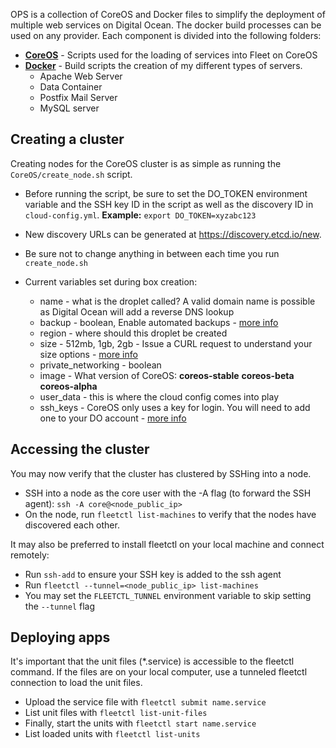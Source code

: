 OPS is a collection of CoreOS and Docker files to simplify the deployment of multiple web services on Digital Ocean. The docker build processes can be used on any provider. Each component is divided into the following folders:

* [**CoreOS**](https://github.com/htmlgraphic/CoreOS) - Scripts used for the loading of services into Fleet on CoreOS
* [**Docker**](https://github.com/htmlgraphic/Docker) - Build scripts the creation of my different types of servers. 
    * Apache Web Server
    * Data Container
    * Postfix Mail Server
    * MySQL server

## Creating a cluster
Creating nodes for the CoreOS cluster is as simple as running the `CoreOS/create_node.sh` script.
* Before running the script, be sure to set the DO_TOKEN environment variable and the SSH key ID in the script as well as the discovery ID in `cloud-config.yml`. 
**Example:** `export DO_TOKEN=xyzabc123`
* New discovery URLs can be generated at https://discovery.etcd.io/new.
* Be sure not to change anything in between each time you run `create_node.sh`

* Current variables set during box creation:
    * name - what is the droplet called? A valid domain name is possible as Digital Ocean will add a reverse DNS lookup
    * backup - boolean, Enable automated backups - [more info](https://www.digitalocean.com/community/tutorials/digitalocean-backups-and-snapshots-explained)
    * region - where should this droplet be created
    * size - 512mb, 1gb, 2gb - Issue a CURL request to understand your size options - [more info](https://developers.digitalocean.com/#list-all-sizes)
    * private_networking - boolean
    * image - What version of CoreOS: **coreos-stable** **coreos-beta** **coreos-alpha**
    * user_data - this is where the cloud config comes into play
    * ssh_keys - CoreOS only uses a key for login. You will need to add one to your DO account - [more info](https://developers.digitalocean.com/#ssh-keys) 

## Accessing the cluster
You may now verify that the cluster has clustered by SSHing into a node.
* SSH into a node as the core user with the -A flag (to forward the SSH agent): `ssh -A core@<node_public_ip>`
* On the node, run `fleetctl list-machines` to verify that the nodes have discovered each other.

It may also be preferred to install fleetctl on your local machine and connect remotely:
* Run `ssh-add` to ensure your SSH key is added to the ssh agent
* Run `fleetctl --tunnel=<node_public_ip> list-machines`
* You may set the `FLEETCTL_TUNNEL` environment variable to skip setting the `--tunnel` flag

## Deploying apps
It's important that the unit files (*.service) is accessible to the fleetctl command. If the files are on your local computer, use a tunneled fleetctl connection to load the unit files.

* Upload the service file with `fleetctl submit name.service`
* List unit files with `fleetctl list-unit-files`
* Finally, start the units with `fleetctl start name.service`
* List loaded units with `fleetctl list-units`



